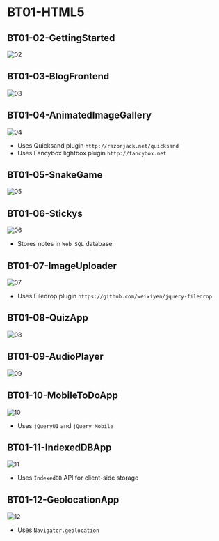 # BT01-HTML5

## BT01-02-GettingStarted
![02](../assets/02.png?raw=true)

## BT01-03-BlogFrontend
![03](../assets/03.png?raw=true)

## BT01-04-AnimatedImageGallery
![04](../assets/04.png?raw=true)

* Uses Quicksand plugin `http://razorjack.net/quicksand`
* Uses Fancybox lightbox plugin `http://fancybox.net`

## BT01-05-SnakeGame
![05](../assets/05.png?raw=true)

## BT01-06-Stickys
![06](../assets/06.png?raw=true)

* Stores notes in `Web SQL` database

## BT01-07-ImageUploader
![07](../assets/07.png?raw=true)

* Uses Filedrop plugin `https://github.com/weixiyen/jquery-filedrop`

## BT01-08-QuizApp
![08](../assets/08.png?raw=true)

## BT01-09-AudioPlayer
![09](../assets/09.png?raw=true)

## BT01-10-MobileToDoApp
![10](../assets/10.png?raw=true)

* Uses `jQueryUI` and `jQuery Mobile`

## BT01-11-IndexedDBApp
![11](../assets/11.png?raw=true)

* Uses `IndexedDB` API for client-side storage

## BT01-12-GeolocationApp
![12](../assets/12.png?raw=true)

* Uses `Navigator.geolocation`